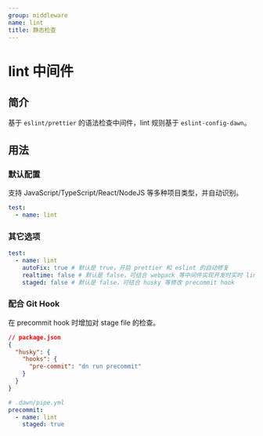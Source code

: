 ```yaml
---
group: middleware
name: lint
title: 静态检查
---
```


# lint 中间件

## 简介

基于 `eslint/prettier` 的语法检查中间件，lint 规则基于 `eslint-config-dawn`。

## 用法

### 默认配置

支持 JavaScript/TypeScript/React/NodeJS 等多种项目类型，并自动识别。

```yml
test:
  - name: lint
```

### 其它选项

```yml
test:
  - name: lint
    autoFix: true # 默认是 true，开启 prettier 和 eslint 的自动修复
    realtime: false # 默认是 false，可结合 webpack 等中间件实现开发时实时 lint
    staged: false # 默认是 false，可结合 husky 等修改 precommit hook
```

### 配合 Git Hook

在 precommit hook 时增加对 stage file 的检查。

```json
// package.json
{
  "husky": {
    "hooks": {
      "pre-commit": "dn run precommit"
    }
  }
}
```

```yaml
# .dawn/pipe.yml
precommit:
  - name: lint
    staged: true
```
